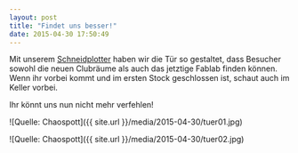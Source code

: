 ```yaml
---
layout: post
title: "Findet uns besser!"
date: 2015-04-30 17:50:49
---
```

Mit unserem [Schneidplotter](https://dokuwiki.chaospott.de/geraete:schneidplotter:start) haben wir die Tür so gestaltet, dass Besucher sowohl die neuen Clubräume als auch das jetztige Fablab finden können.
Wenn ihr vorbei kommt und im ersten Stock geschlossen ist, schaut auch im Keller vorbei.

Ihr könnt uns nun nicht mehr verfehlen!

![Quelle: Chaospott]({{ site.url }}/media/2015-04-30/tuer01.jpg)

![Quelle: Chaospott]({{ site.url }}/media/2015-04-30/tuer02.jpg)
